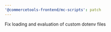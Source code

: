 ```yaml
---
'@commercetools-frontend/mc-scripts': patch
---
```


Fix loading and evaluation of custom dotenv files
